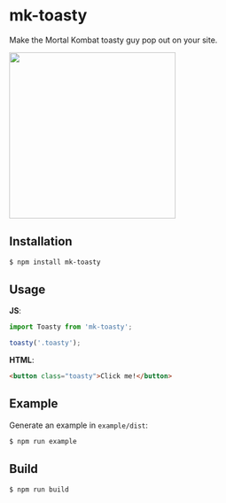 # mk-toasty

Make the Mortal Kombat toasty guy pop out on your site.

<img src='https://www.dropbox.com/s/h7zo1d5g57vjdv9/mk-toasty.png?raw=1' width='300px' />

## Installation

```sh
$ npm install mk-toasty
```

## Usage

**JS**:

```js
import Toasty from 'mk-toasty';

toasty('.toasty');
```

**HTML**:

```html
<button class="toasty">Click me!</button>
```

## Example

Generate an example in `example/dist`:

```sh
$ npm run example
```

## Build

```sh
$ npm run build
```
